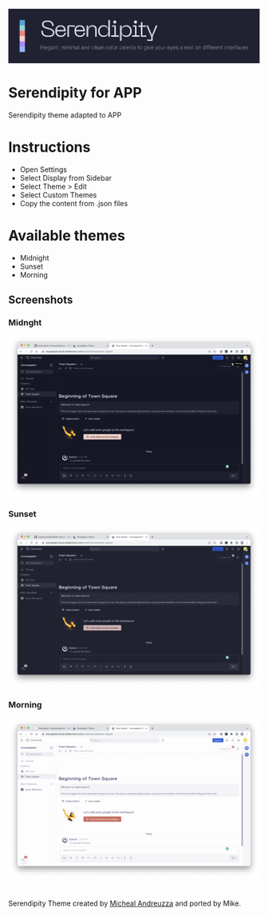 ![Midnight](https://raw.githubusercontent.com/Serendipity-Theme/assets/main/githubHeader.png)

# Serendipity for APP
Serendipity theme adapted to APP


# Instructions

- Open Settings
- Select Display from Sidebar
- Select Theme > Edit
- Select Custom Themes
- Copy the content from .json files


# Available themes
- Midnight
- Sunset
- Morning

## Screenshots

### Midnght
![Midnght](https://github.com/Serendipity-Theme/Mattermost/blob/main/midnight.png?raw=true)

### Sunset
![Sunset](https://github.com/Serendipity-Theme/Mattermost/blob/main/sunset.png?raw=true)

### Morning
![Morning](https://github.com/Serendipity-Theme/Mattermost/blob/main/morning.png?raw=true)


#

Serendipity Theme created by [Micheal Andreuzza](https://github.com/michael-andreuzza) and ported by Mike.



